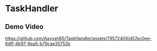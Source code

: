 # TaskHandler

## Demo Video

https://github.com/Aayush65/TaskHandler/assets/79572409/d57ec0ee-6dff-4b97-8ea5-b79cae35752b

